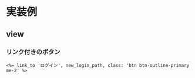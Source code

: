 # 実装例

## view

### リンク付きのボタン

```erb
<%= link_to 'ログイン', new_login_path, class: 'btn btn-outline-primary me-2' %>
```